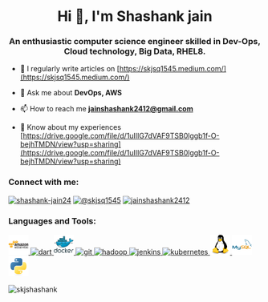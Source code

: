 <h1 align="center">Hi 👋, I'm Shashank jain</h1>
<h3 align="center">An enthusiastic computer science engineer skilled in Dev-Ops, Cloud technology, Big Data, RHEL8.</h3>

- 📝 I regularly write articles on [https://skjsq1545.medium.com/](https://skjsq1545.medium.com/)

- 💬 Ask me about **DevOps, AWS**

- 📫 How to reach me **jainshashank2412@gmail.com**

- 📄 Know about my experiences [https://drive.google.com/file/d/1uIIlG7dVAF9TSB0lggb1f-O-bejhTMDN/view?usp=sharing](https://drive.google.com/file/d/1uIIlG7dVAF9TSB0lggb1f-O-bejhTMDN/view?usp=sharing)

<h3 align="left">Connect with me:</h3>
<p align="left">
<a href="https://linkedin.com/in/shashank-jain24" target="blank"><img align="center" src="https://raw.githubusercontent.com/rahuldkjain/github-profile-readme-generator/master/src/images/icons/Social/linked-in-alt.svg" alt="shashank-jain24" height="30" width="40" /></a>
<a href="https://medium.com/@skjsq1545" target="blank"><img align="center" src="https://raw.githubusercontent.com/rahuldkjain/github-profile-readme-generator/master/src/images/icons/Social/medium.svg" alt="@skjsq1545" height="30" width="40" /></a>
<a href="https://www.hackerrank.com/jainshashank2412" target="blank"><img align="center" src="https://raw.githubusercontent.com/rahuldkjain/github-profile-readme-generator/master/src/images/icons/Social/hackerrank.svg" alt="jainshashank2412" height="30" width="40" /></a>
</p>

<h3 align="left">Languages and Tools:</h3>
<p align="left"> <a href="https://aws.amazon.com" target="_blank"> <img src="https://raw.githubusercontent.com/devicons/devicon/master/icons/amazonwebservices/amazonwebservices-original-wordmark.svg" alt="aws" width="40" height="40"/> </a> <a href="https://dart.dev" target="_blank"> <img src="https://www.vectorlogo.zone/logos/dartlang/dartlang-icon.svg" alt="dart" width="40" height="40"/> </a> <a href="https://www.docker.com/" target="_blank"> <img src="https://raw.githubusercontent.com/devicons/devicon/master/icons/docker/docker-original-wordmark.svg" alt="docker" width="40" height="40"/> </a> <a href="https://git-scm.com/" target="_blank"> <img src="https://www.vectorlogo.zone/logos/git-scm/git-scm-icon.svg" alt="git" width="40" height="40"/> </a> <a href="https://hadoop.apache.org/" target="_blank"> <img src="https://www.vectorlogo.zone/logos/apache_hadoop/apache_hadoop-icon.svg" alt="hadoop" width="40" height="40"/> </a> <a href="https://www.jenkins.io" target="_blank"> <img src="https://www.vectorlogo.zone/logos/jenkins/jenkins-icon.svg" alt="jenkins" width="40" height="40"/> </a> <a href="https://kubernetes.io" target="_blank"> <img src="https://www.vectorlogo.zone/logos/kubernetes/kubernetes-icon.svg" alt="kubernetes" width="40" height="40"/> </a> <a href="https://www.linux.org/" target="_blank"> <img src="https://raw.githubusercontent.com/devicons/devicon/master/icons/linux/linux-original.svg" alt="linux" width="40" height="40"/> </a> <a href="https://www.mysql.com/" target="_blank"> <img src="https://raw.githubusercontent.com/devicons/devicon/master/icons/mysql/mysql-original-wordmark.svg" alt="mysql" width="40" height="40"/> </a> <a href="https://www.python.org" target="_blank"> <img src="https://raw.githubusercontent.com/devicons/devicon/master/icons/python/python-original.svg" alt="python" width="40" height="40"/> </a> </p>

<p><img align="center" src="https://github-readme-stats.vercel.app/api/top-langs?username=skjshashank&show_icons=true&locale=en&layout=compact" alt="skjshashank" /></p>

